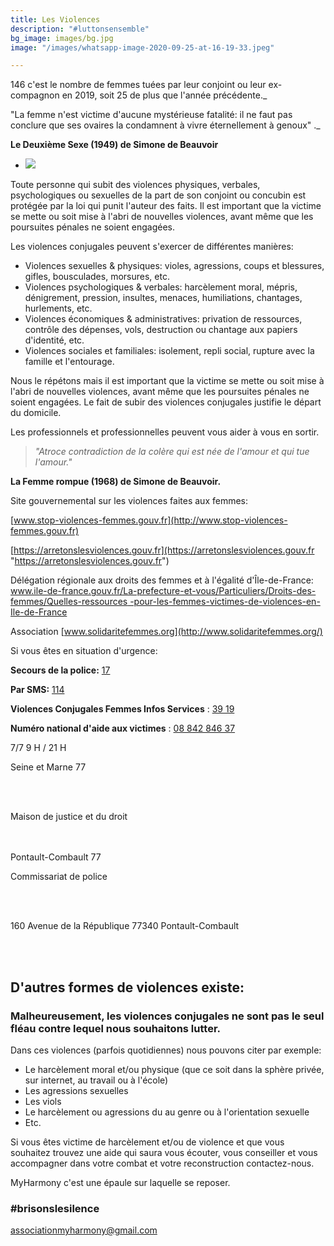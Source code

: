 ```yaml
---
title: Les Violences
description: "#luttonsensemble"
bg_image: images/bg.jpg
image: "/images/whatsapp-image-2020-09-25-at-16-19-33.jpeg"

---
```

146 c'est le nombre de femmes tuées par leur conjoint ou leur ex-compagnon en 2019, soit 25 de plus que l'année précédente._

"La femme n'est victime d'aucune mystérieuse fatalité: il ne faut pas conclure que ses ovaires la condamnent à vivre éternellement à genoux" ._

**Le Deuxième Sexe (1949) de Simone de Beauvoir**

* ![](/images/affiche.png)

Toute personne qui subit des violences physiques, verbales, psychologiques ou sexuelles de la part de son conjoint ou concubin est protégée par la loi qui punit l'auteur des faits. Il est important que la victime se mette ou soit mise à l'abri de nouvelles violences, avant même que les poursuites pénales ne soient engagées.

Les violences conjugales peuvent s'exercer de différentes manières:

* Violences sexuelles & physiques: violes, agressions, coups et blessures, gifles, bousculades, morsures, etc.
* Violences psychologiques & verbales: harcèlement moral, mépris, dénigrement, pression, insultes, menaces, humiliations, chantages, hurlements, etc.
* Violences économiques & administratives: privation de ressources, contrôle des dépenses, vols, destruction ou chantage aux papiers d'identité, etc.
* Violences sociales et familiales: isolement, repli social, rupture avec la famille et l'entourage.

Nous le répétons mais il est important que la victime se mette ou soit mise à l'abri de nouvelles violences, avant même que les poursuites pénales ne soient engagées. Le fait de subir des violences conjugales justifie le départ du domicile.

Les professionnels et professionnelles peuvent vous aider à vous en sortir.

> _"Atroce contradiction de la colère qui est née de l'amour et qui tue l'amour."_

**La Femme rompue (1968) de Simone de Beauvoir.**

Site gouvernemental sur les violences faites aux femmes:

[www.stop-violences-femmes.gouv.fr](http://www.stop-violences-femmes.gouv.fr)

[https://arretonslesviolences.gouv.fr](https://arretonslesviolences.gouv.fr "https://arretonslesviolences.gouv.fr")

Délégation régionale aux droits des femmes et à l'égalité d'Île-de-France: [www.ile-de-france.gouv.fr/La-prefecture-et-vous/Particuliers/Droits-des-femmes/Quelles-ressources -pour-les-femmes-victimes-de-violences-en-Ile-de-France](http://www.ile-de-france.gouv.fr/La-prefecture-et-vous/Particuliers/Droits-des-femmes/Quelles-ressources-pour-les-femmes-victimes-de-violences-en-Ile-de-France)

Association [www.solidaritefemmes.org](http://www.solidaritefemmes.org/)

Si vous êtes en situation d'urgence:

**Secours de la police:**        [17]()

**Par SMS:**        [114]()

**Violences Conjugales Femmes Infos Services** : [39 19]()

**Numéro national d'aide aux victimes** : [08 842 846 37]()

7/7 9 H / 21 H

Seine et Marne 77

</br> </br>

Maison de justice et du droit

</br> </br> Pontault-Combault 77

Commissariat de police

</br> </br>

160 Avenue de la République 77340 Pontault-Combault

</br> </br>

## D'autres formes de violences existe:

### Malheureusement, les violences conjugales ne sont pas le seul fléau contre lequel nous souhaitons lutter.

Dans ces violences (parfois quotidiennes) nous pouvons citer par exemple: 

* Le harcèlement moral et/ou physique  (que ce soit dans la sphère privée, sur internet, au travail ou à l'école)
* Les agressions sexuelles 
* Les viols
* Le harcèlement ou agressions du au genre ou à l'orientation sexuelle
* Etc.

Si vous êtes victime de harcèlement et/ou de violence et que vous souhaitez trouvez une aide qui saura vous écouter, vous conseiller et vous accompagner dans votre combat et votre reconstruction contactez-nous. 

MyHarmony c'est une épaule sur laquelle se reposer.

### #brisonslesilence

associationmyharmony@gmail.com